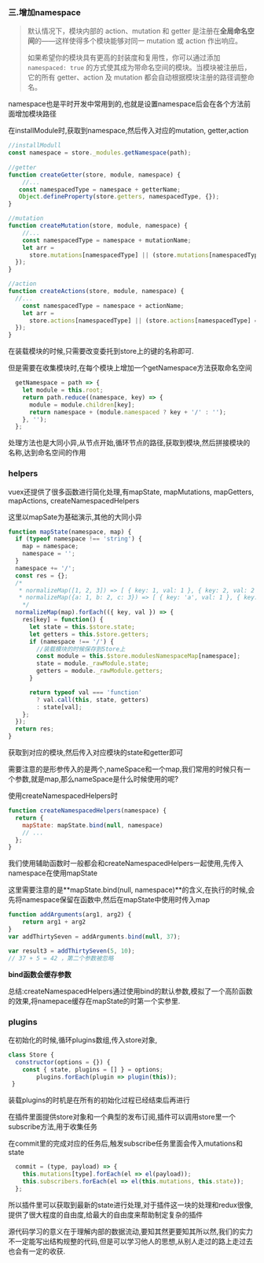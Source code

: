 ### 三.增加namespace

> 默认情况下，模块内部的 action、mutation 和 getter 是注册在**全局命名空间**的——这样使得多个模块能够对同一 mutation 或 action 作出响应。
>
> 如果希望你的模块具有更高的封装度和复用性，你可以通过添加 `namespaced: true` 的方式使其成为带命名空间的模块。当模块被注册后，它的所有 getter、action 及 mutation 都会自动根据模块注册的路径调整命名。

namespace也是平时开发中常用到的,也就是设置namespace后会在各个方法前面增加模块路径

在installModule时,获取到namespace,然后传入对应的mutation, getter,action

```js
//installModull
const namespace = store._modules.getNamespace(path);
	
//getter
function createGetter(store, module, namespace) {
  	//...
   const namespacedType = namespace + getterName;
   Object.defineProperty(store.getters, namespacedType, {});
}

//mutation
function createMutation(store, module, namespace) {
  	//...
    const namespacedType = namespace + mutationName;
    let arr =
      store.mutations[namespacedType] || (store.mutations[namespacedType] = []);
  });
}

//action
function createActions(store, module, namespace) {
  //...
    const namespacedType = namespace + actionName;
    let arr =
      store.actions[namespacedType] || (store.actions[namespacedType] = []);
  });
}
```



在装载模块的时候,只需要改变委托到store上的键的名称即可.

但是需要在收集模块时,在每个模块上增加一个getNamespace方法获取命名空间

```js
  getNamespace = path => {
    let module = this.root;
    return path.reduce((namespace, key) => {
      module = module.children[key];
      return namespace + (module.namespaced ? key + '/' : '');
    }, '');
  };
```

处理方法也是大同小异,从节点开始,循环节点的路径,获取到模块,然后拼接模块的名称,达到命名空间的作用



### helpers

vuex还提供了很多函数进行简化处理,有mapState, mapMutations, mapGetters, mapActions, createNamespacedHelpers 



这里以mapSate为基础演示,其他的大同小异

```js
function mapState(namespace, map) {
  if (typeof namespace !== 'string') {
    map = namespace;
    namespace = '';
  }
  namespace += '/';
  const res = {};
  /*
   * normalizeMap([1, 2, 3]) => [ { key: 1, val: 1 }, { key: 2, val: 2 }, { key: 3, val: 3 } ]
   * normalizeMap({a: 1, b: 2, c: 3}) => [ { key: 'a', val: 1 }, { key: 'b', val: 2 }, { key: 			'c', val: 3 } ]
	*/
  normalizeMap(map).forEach(({ key, val }) => {
    res[key] = function() {
      let state = this.$store.state;
      let getters = this.$store.getters;
      if (namespace !== '/') {
        //装载模块的时候保存到Store上
        const module = this.$store.modulesNamespaceMap[namespace];
        state = module._rawModule.state;
        getters = module._rawModule.getters;
      }

      return typeof val === 'function'
        ? val.call(this, state, getters)
        : state[val];
    };
  });
  return res;
}
```

获取到对应的模块,然后传入对应模块的state和getter即可

需要注意的是形参传入的是两个,nameSpace和一个map,我们常用的时候只有一个参数,就是map,那么nameSpace是什么时候使用的呢?



使用createNamespacedHelpers时

```js
function createNamespacedHelpers(namespace) {
  return {
    mapState: mapState.bind(null, namespace)
    // ...
  };
}
```



我们使用辅助函数时一般都会和createNamespacedHelpers一起使用,先传入namespace在使用mapState

这里需要注意的是**mapState.bind(null, namespace)**的含义,在执行的时候,会先将namespace保留在函数中,然后在mapState中使用时传入map

```js
function addArguments(arg1, arg2) {
    return arg1 + arg2
}
var addThirtySeven = addArguments.bind(null, 37); 

var result3 = addThirtySeven(5, 10);
// 37 + 5 = 42 ，第二个参数被忽略

```

**bind函数会缓存参数**

总结:createNamespacedHelpers通过使用bind的默认参数,模拟了一个高阶函数的效果,将namepace缓存在mapState的时第一个实参里.



### plugins

在初始化的时候,循环plugins数组,传入store对象,

```js
class Store {
  constructor(options = {}) {
    const { state, plugins = [] } = options;    
		plugins.forEach(plugin => plugin(this));
 }
```

装载plugins的时机是在所有的初始化过程已经结束后再进行

在插件里面提供store对象和一个典型的发布订阅,插件可以调用store里一个subscribe方法,用于收集任务

在commit里的完成对应的任务后,触发subscribe任务里面会传入mutations和state

```js
  commit = (type, payload) => {
    this.mutations[type].forEach(el => el(payload));
    this.subscribers.forEach(el => el(this.mutations, this.state));
  };
```

所以插件里可以获取到最新的state进行处理,对于插件这一块的处理和redux很像,提供了很大程度的自由度,给最大的自由度来帮助制定复杂的插件



源代码学习的意义在于理解内部的数据流动,要知其然更要知其所以然,我们的实力不一定能写出结构规整的代码,但是可以学习他人的思想,从别人走过的路上走过去也会有一定的收获.
